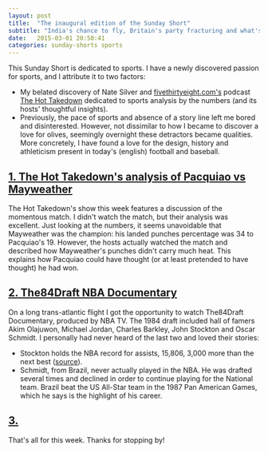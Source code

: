 ```yaml
---
layout: post
title:  "The inaugural edition of the Sunday Short"
subtitle: "India's chance to fly, Britain's party fracturing and what's write with Minneapolis"
date:   2015-03-01 20:50:41
categories: sunday-shorts sports
---
```


This Sunday Short is dedicated to sports. I have a newly discovered passion for sports, and I attribute it to two factors:

* My belated discovery of Nate Silver and [fivethirtyeight.com's](http://fivethirtyeight.com/) podcast [The Hot Takedown](http://fivethirtyeight.com/tag/hot-takedown/) dedicated to sports analysis by the numbers (and its hosts' thoughtful insights).
* Previously, the pace of sports and absence of a story line left me bored and disinterested. However, not dissimilar to how I became to discover a love for olives, seemingly overnight these detractors became qualities. More concretely, I have found a love for the design, history and athleticism present in today's (english) football and baseball.

## [1. The Hot Takedown's analysis of Pacquiao vs Mayweather](http://fivethirtyeight.com/datalab/podcast-boring-boxing-nba-round-2-why-the-world-needs-a-new-baseball-stat/)

The Hot Takedown's show this week features a discussion of the momentous match. I didn't watch the match, but their analysis was excellent. Just looking at the numbers, it seems unavoidable that Mayweather was the champion: his landed punches percentage was 34 to Pacquiao's 19. However, the hosts actually watched the match and described how Mayweather's punches didn't carry much heat. This explains how Pacquiao could have thought (or at least pretended to have thought) he had won.

## [2. The84Draft NBA Documentary](http://www.nba.com/2014/news/05/27/nbatv-to-feature-84-draft.ap/)

On a long trans-atlantic flight I got the opportunity to watch The84Draft Documentary, produced by NBA TV. The 1984 draft included hall of famers Akim Olajuwon, Michael Jordan, Charles Barkley, John Stockton and Oscar Schmidt. I personally had never heard of the last two and loved their stories:

* Stockton holds the NBA record for assists, 15,806, 3,000 more than the next best ([source](http://en.wikipedia.org/wiki/John_Stockton#NBA_career)). 
* Schmidt, from Brazil, never actually played in the NBA. He was drafted several times and declined in order to continue playing for the National team. Brazil beat the US All-Star team in the 1987 Pan American Games, which he says is the highlight of his career.

## [3. ]()



That's all for this week. Thanks for stopping by!

